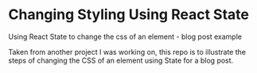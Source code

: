 # Changing Styling Using React State
 Using React State to change the css of an element - blog post example

 Taken from another project I was working on, this repo is to illustrate the steps of changing the CSS of an element using State for a blog post.
